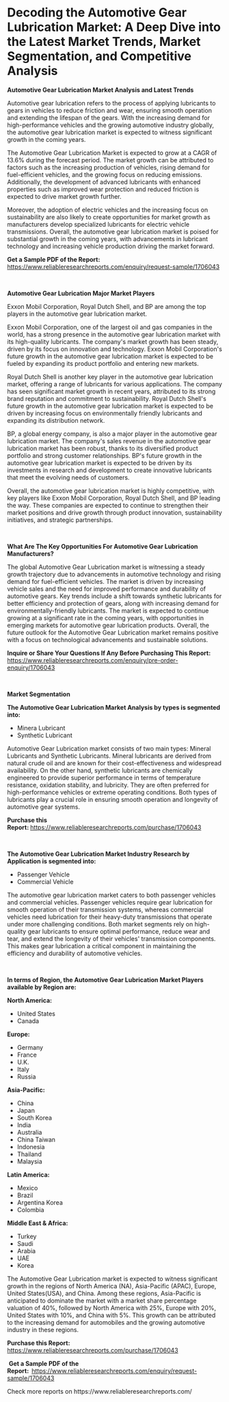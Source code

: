 <p><h1>Decoding the Automotive Gear Lubrication Market: A Deep Dive into the Latest Market Trends, Market Segmentation, and Competitive Analysis</h1></p><p><strong>Automotive Gear Lubrication Market Analysis and Latest Trends</strong></p>
<p><p>Automotive gear lubrication refers to the process of applying lubricants to gears in vehicles to reduce friction and wear, ensuring smooth operation and extending the lifespan of the gears. With the increasing demand for high-performance vehicles and the growing automotive industry globally, the automotive gear lubrication market is expected to witness significant growth in the coming years.</p><p>The Automotive Gear Lubrication Market is expected to grow at a CAGR of 13.6% during the forecast period. The market growth can be attributed to factors such as the increasing production of vehicles, rising demand for fuel-efficient vehicles, and the growing focus on reducing emissions. Additionally, the development of advanced lubricants with enhanced properties such as improved wear protection and reduced friction is expected to drive market growth further.</p><p>Moreover, the adoption of electric vehicles and the increasing focus on sustainability are also likely to create opportunities for market growth as manufacturers develop specialized lubricants for electric vehicle transmissions. Overall, the automotive gear lubrication market is poised for substantial growth in the coming years, with advancements in lubricant technology and increasing vehicle production driving the market forward.</p></p>
<p><strong>Get a Sample PDF of the Report:&nbsp;</strong> <a href="https://www.reliableresearchreports.com/enquiry/request-sample/1706043">https://www.reliableresearchreports.com/enquiry/request-sample/1706043</a></p>
<p>&nbsp;</p>
<p><strong>Automotive Gear Lubrication Major Market Players</strong></p>
<p><p>Exxon Mobil Corporation, Royal Dutch Shell, and BP are among the top players in the automotive gear lubrication market.</p><p>Exxon Mobil Corporation, one of the largest oil and gas companies in the world, has a strong presence in the automotive gear lubrication market with its high-quality lubricants. The company's market growth has been steady, driven by its focus on innovation and technology. Exxon Mobil Corporation's future growth in the automotive gear lubrication market is expected to be fueled by expanding its product portfolio and entering new markets.</p><p>Royal Dutch Shell is another key player in the automotive gear lubrication market, offering a range of lubricants for various applications. The company has seen significant market growth in recent years, attributed to its strong brand reputation and commitment to sustainability. Royal Dutch Shell's future growth in the automotive gear lubrication market is expected to be driven by increasing focus on environmentally friendly lubricants and expanding its distribution network.</p><p>BP, a global energy company, is also a major player in the automotive gear lubrication market. The company's sales revenue in the automotive gear lubrication market has been robust, thanks to its diversified product portfolio and strong customer relationships. BP's future growth in the automotive gear lubrication market is expected to be driven by its investments in research and development to create innovative lubricants that meet the evolving needs of customers.</p><p>Overall, the automotive gear lubrication market is highly competitive, with key players like Exxon Mobil Corporation, Royal Dutch Shell, and BP leading the way. These companies are expected to continue to strengthen their market positions and drive growth through product innovation, sustainability initiatives, and strategic partnerships.</p></p>
<p>&nbsp;</p>
<p><strong>What Are The Key Opportunities For Automotive Gear Lubrication Manufacturers?</strong></p>
<p><p>The global Automotive Gear Lubrication market is witnessing a steady growth trajectory due to advancements in automotive technology and rising demand for fuel-efficient vehicles. The market is driven by increasing vehicle sales and the need for improved performance and durability of automotive gears. Key trends include a shift towards synthetic lubricants for better efficiency and protection of gears, along with increasing demand for environmentally-friendly lubricants. The market is expected to continue growing at a significant rate in the coming years, with opportunities in emerging markets for automotive gear lubrication products. Overall, the future outlook for the Automotive Gear Lubrication market remains positive with a focus on technological advancements and sustainable solutions.</p></p>
<p><strong>Inquire or Share Your Questions If Any Before Purchasing This Report:</strong> <a href="https://www.reliableresearchreports.com/enquiry/pre-order-enquiry/1706043">https://www.reliableresearchreports.com/enquiry/pre-order-enquiry/1706043</a></p>
<p>&nbsp;</p>
<p><strong>Market Segmentation</strong></p>
<p><strong>The Automotive Gear Lubrication Market Analysis by types is segmented into:</strong></p>
<p><ul><li>Minera Lubricant</li><li>Synthetic Lubricant</li></ul></p>
<p><p>Automotive Gear Lubrication market consists of two main types: Mineral Lubricants and Synthetic Lubricants. Mineral lubricants are derived from natural crude oil and are known for their cost-effectiveness and widespread availability. On the other hand, synthetic lubricants are chemically engineered to provide superior performance in terms of temperature resistance, oxidation stability, and lubricity. They are often preferred for high-performance vehicles or extreme operating conditions. Both types of lubricants play a crucial role in ensuring smooth operation and longevity of automotive gear systems.</p></p>
<p><strong>Purchase this Report:&nbsp;</strong><a href="https://www.reliableresearchreports.com/purchase/1706043">https://www.reliableresearchreports.com/purchase/1706043</a></p>
<p>&nbsp;</p>
<p><strong>The Automotive Gear Lubrication Market Industry Research by Application is segmented into:</strong></p>
<p><ul><li>Passenger Vehicle</li><li>Commercial Vehicle</li></ul></p>
<p><p>The automotive gear lubrication market caters to both passenger vehicles and commercial vehicles. Passenger vehicles require gear lubrication for smooth operation of their transmission systems, whereas commercial vehicles need lubrication for their heavy-duty transmissions that operate under more challenging conditions. Both market segments rely on high-quality gear lubricants to ensure optimal performance, reduce wear and tear, and extend the longevity of their vehicles' transmission components. This makes gear lubrication a critical component in maintaining the efficiency and durability of automotive vehicles.</p></p>
<p>&nbsp;</p>
<p><strong>In terms of Region, the Automotive Gear Lubrication Market Players available by Region are:</strong></p>
<p>
    <p> <strong> North America: </strong>
        <ul>
            <li>United States</li>
            <li>Canada</li>
        </ul>
        </p> 
    <p> <strong> Europe: </strong>
        <ul>
            <li>Germany</li>
            <li>France</li>
            <li>U.K.</li>
            <li>Italy</li>
            <li>Russia</li>
        </ul>
        </p> 
    <p> <strong> Asia-Pacific: </strong>
        <ul>
            <li>China</li>
            <li>Japan</li>
            <li>South Korea</li>
            <li>India</li>
            <li>Australia</li>
            <li>China Taiwan</li>
            <li>Indonesia</li>
            <li>Thailand</li>
            <li>Malaysia</li>
        </ul>
        </p> 
    <p> <strong> Latin America: </strong>
        <ul>
            <li>Mexico</li>
            <li>Brazil</li>
            <li>Argentina Korea</li>
            <li>Colombia</li>
        </ul>
        </p> 
    <p> <strong> Middle East & Africa: </strong>
        <ul>
            <li>Turkey</li>
            <li>Saudi</li>
            <li>Arabia</li>
            <li>UAE</li>
            <li>Korea</li>
        </ul>
    </p>
    </p>
<p><p>The Automotive Gear Lubrication market is expected to witness significant growth in the regions of North America (NA), Asia-Pacific (APAC), Europe, United States(USA), and China. Among these regions, Asia-Pacific is anticipated to dominate the market with a market share percentage valuation of 40%, followed by North America with 25%, Europe with 20%, United States with 10%, and China with 5%. This growth can be attributed to the increasing demand for automobiles and the growing automotive industry in these regions.</p></p>
<p><strong>Purchase this Report: </strong><a href="https://www.reliableresearchreports.com/purchase/1706043">https://www.reliableresearchreports.com/purchase/1706043</a></p>
<p>&nbsp;<strong>Get a Sample PDF of the Report:&nbsp;&nbsp;</strong><a href="https://www.reliableresearchreports.com/enquiry/request-sample/1706043">https://www.reliableresearchreports.com/enquiry/request-sample/1706043</a></p>
<p><strong></strong></p>
<p>Check more reports on https://www.reliableresearchreports.com/</p>